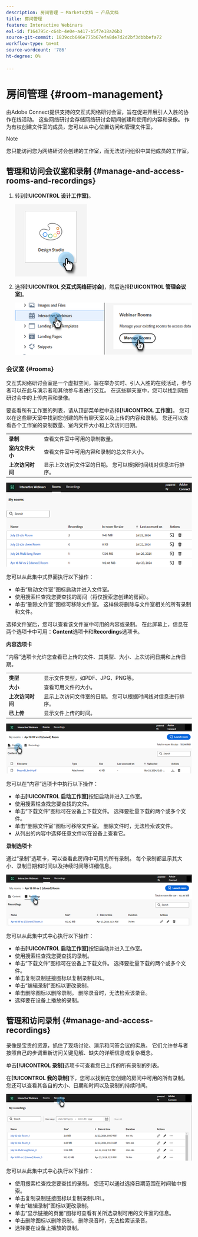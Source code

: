 ```yaml
---
description: 房间管理 — Marketo文档 — 产品文档
title: 房间管理
feature: Interactive Webinars
exl-id: f164795c-c64b-4e0e-a417-b5f7e18a26b3
source-git-commit: 1839ccb646e775b67efa8de7d2d2bf3dbbbefa72
workflow-type: tm+mt
source-wordcount: '786'
ht-degree: 0%

---
```


# 房间管理 {#room-management}

由Adobe Connect提供支持的交互式网络研讨会室，旨在促进开展引人入胜的协作在线活动。 这些网络研讨会存储网络研讨会期间创建和使用的内容和录像。 作为有权创建文件室的成员，您可以从中心位置访问和管理文件室。

>[!NOTE]
>
>您只能访问您为网络研讨会创建的工作室，而无法访问组织中其他成员的工作室。

## 管理和访问会议室和录制 {#manage-and-access-rooms-and-recordings}

1. 转到&#x200B;**[!UICONTROL 设计工作室]**。

   ![](assets/room-management-1.png)

1. 选择&#x200B;**[!UICONTROL 交互式网络研讨会]**，然后选择&#x200B;**[!UICONTROL 管理会议室]**。

   ![](assets/room-management-2.png)

### 会议室 {#rooms}

交互式网络研讨会室是一个虚拟空间，旨在举办实时、引人入胜的在线活动，参与者可以在此与演示者和其他参与者进行交互。 在这些聊天室中，您可以找到网络研讨会中的上传内容和录像。

要查看所有工作室的列表，请从顶部菜单栏中选择&#x200B;**[!UICONTROL 工作室]**。 您可以在这些聊天室中找到您创建的所有聊天室以及上传的内容和录制。 您还可以查看各个工作室的录制数量、室内文件大小和上次访问日期。

<table><tbody>
  <tr>
    <td><b>录制</td>
    <td>查看文件室中可用的录制数量。</td>
  </tr>
  <tr>
    <td><b>室内文件大小</td>
    <td>查看文件室中可用内容和录制的总文件大小。</td>
  </tr>
  <tr>
    <td><b>上次访问时间</td>
    <td>显示上次访问文件室的日期。 您可以根据时间线对信息进行排序。</td>
  </tr>
</tbody>
</table>

![](assets/room-management-3.png)

您可以从此集中式界面执行以下操作：

* 单击“启动文件室”图标启动并进入文件室。
* 使用搜索栏查找您要查找的房间（将仅搜索您创建的房间）。
* 单击“删除文件室”图标可移除文件室。 这样做将删除与文件室相关的所有录制和文件。

选择文件室后，您可以查看该文件室中可用的内容或录制。 在此屏幕上，信息在两个选项卡中可用：**Content**&#x200B;选项卡和&#x200B;**Recordings**&#x200B;选项卡。

**内容选项卡**

“内容”选项卡允许您查看已上传的文件、其类型、大小、上次访问日期和上传日期。

<table><tbody>
  <tr>
    <td><b>类型</td>
    <td>显示文件类型，如PDF、JPG、PNG等。</td>
  </tr>
  <tr>
    <td><b>大小</td>
    <td>查看可用文件的大小。</td>
  </tr>
  <tr>
    <td><b>上次访问时间</td>
    <td>显示上次访问文件室的日期。 您可以根据时间线对信息进行排序。</td>
  </tr>
  <tr>
    <td><b>已上传</td>
    <td>显示文件上传的时间。</td>
  </tr>
</tbody>
</table>

![](assets/room-management-4.png)

您可以在“内容”选项卡中执行以下操作：

* 单击&#x200B;**[!UICONTROL 启动工作室]**&#x200B;按钮启动并进入工作室。
* 使用搜索栏查找您要查找的文件。
* 单击“下载文件”图标可在设备上下载文件。 选择要批量下载的两个或多个文件。
* 单击“删除文件室”图标可移除文件室。 删除文件时，无法检索该文件。
* 从列出的内容中选择任意文件以在设备上查看它。

**录制选项卡**

通过“录制”选项卡，可以查看此房间中可用的所有录制。 每个录制都显示其大小、录制日期和时间以及持续时间等详细信息。

![](assets/room-management-5.png)

您可以从此集中式中心执行以下操作：

* 单击&#x200B;**[!UICONTROL 启动工作室]**&#x200B;按钮启动并进入工作室。
* 使用搜索栏查找您要查找的录制。
* 单击“下载文件”图标可在设备上下载文件。 选择要批量下载的两个或多个文件。
* 单击复制录制链接图标以复制录制URL。
* 单击“编辑录制”图标以更改录制。
* 单击删除图标以删除录制。 删除录音时，无法检索该录音。
* 选择要在设备上播放的录制。

## 管理和访问录制 {#manage-and-access-recordings}

录像是宝贵的资源，抓住了现场讨论、演示和问答会议的实质。 它们允许参与者按照自己的步调重新访问关键见解、缺失的详细信息或复杂概念。

单击&#x200B;**[!UICONTROL 录制]**&#x200B;选项卡可查看您已上传的所有录制的列表。

在&#x200B;**[!UICONTROL 我的录制]**&#x200B;下，您可以找到在您创建的房间中可用的所有录制。 您还可以查看其各自的大小、日期和时间以及录制的持续时间。

![](assets/room-management-6.png)

您可以从此集中式中心执行以下操作：

* 使用搜索栏查找您要查找的录制。 您还可以通过选择日期范围在时间轴中搜索。
* 单击复制录制链接图标以复制录制URL。
* 单击“编辑录制”图标以更改录制。
* 单击“显示链接的页面”图标可查看有关所选录制可用的文件室的信息。
* 单击删除图标以删除录制。 删除录音时，无法检索该录音。
* 选择要在设备上播放的录制。

